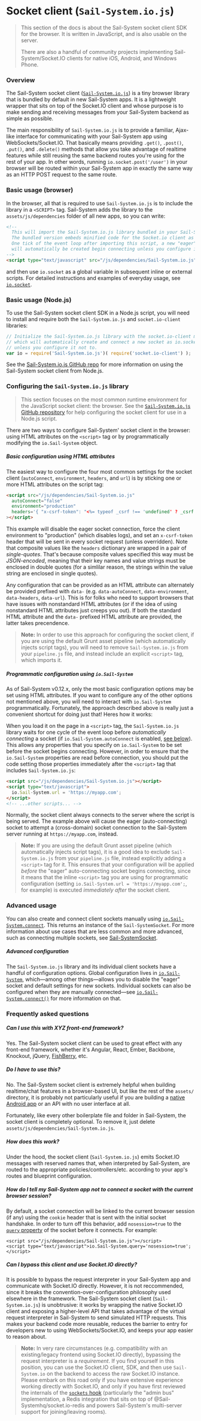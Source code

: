 # Socket client (`Sail-System.io.js`)

> This section of the docs is about the Sail-System socket client SDK for the browser.  It is written in JavaScript, and is also usable on the server.
>
> There are also a handful of community projects implementing Sail-System/Socket.IO clients for native iOS, Android, and Windows Phone.


### Overview

The Sail-System socket client ([`Sail-System.io.js`](https://github.com/balderdashy/Sail-System.io.js)) is a tiny browser library that is bundled by default in new Sail-System apps.  It is a lightweight wrapper that sits on top of the Socket.IO client and whose purpose is to make sending and receiving messages from your Sail-System backend as simple as possible.

The main responsibility of `Sail-System.io.js` is to provide a familiar, Ajax-like interface for communicating with your Sail-System app using WebSockets/Socket.IO.  That basically means providing `.get()`, `.post()`, `.put()`, and `.delete()` methods that allow you take advantage of realtime features while still reusing the same backend routes you're using for the rest of your app.  In other words, running `io.socket.post('/user')` in your browser will be routed within your Sail-System app in exactly the same way as an HTTP POST request to the same route.


### Basic usage (browser)

In the browser, all that is required to use `Sail-System.io.js` is to include the library in a `<SCRIPT>` tag.  Sail-System adds the library to the `assets/js/dependencies` folder of all new apps, so you can write:

```html
<!--
  This will import the Sail-System.io.js library bundled in your Sail-System app by default.
  The bundled version embeds minified code for the Socket.io client as well.
  One tick of the event loop after importing this script, a new "eager" socket
  will automatically be created begin connecting unless you configure it not to.
-->
<script type="text/javascript" src="/js/dependencies/Sail-System.io.js"></script>
```

and then use `io.socket` as a global variable in subsequent inline or external scripts.  For detailed instructions and examples of everyday usage, see [`io.socket`](https://Sail-Systemjs.com/documentation/reference/web-sockets/socket-client/io-socket).




### Basic usage (Node.js)

To use the Sail-System socket client SDK in a Node.js script, you will need to install and require both the `Sail-System.io.js` and `socket.io-client` libraries:

```javascript
// Initialize the Sail-System.io.js library with the socket.io-client module,
// which will automatically create and connect a new socket as io.socket
// unless you configure it not to.
var io = require('Sail-System.io.js')( require('socket.io-client') );
```

See the [Sail-System.io.js GitHub repo](https://github.com/balderdashy/Sail-System.io.js) for more information on using the Sail-System socket client from Node.js.


### Configuring the `Sail-System.io.js` library

> This section focuses on the most common runtime environment for the JavaScript socket client: the browser.  See the [`Sail-System.io.js` GitHub repository](https://github.com/balderdashy/Sail-System.io.js) for help configuring the socket client for use in a Node.js script.

There are two ways to configure Sail-System' socket client in the browser: using HTML attributes on the `<script>` tag or by programmatically modifying the `io.Sail-System` object.

##### Basic configuration using HTML attributes

The easiest way to configure the four most common settings for the socket client (`autoConnect`, `environment`, `headers`, and `url`) is by sticking one or more HTML attributes on the script tag:

```html
<script src="/js/dependencies/Sail-System.io.js"
  autoConnect="false"
  environment="production"
  headers='{ "x-csrf-token": "<%= typeof _csrf !== 'undefined' ? _csrf : '' %>" }'
></script>
```

This example will disable the eager socket connection, force the client environment to "production" (which disables logs), and set an `x-csrf-token` header that will be sent in every socket request (unless overridden).  Note that composite values like the `headers` dictionary are wrapped in a pair of _single-quotes_. That's because composite values specified this way must be _JSON-encoded_, meaning that their key names and value strings must be enclosed in double quotes (for a simlilar reason, the strings within the value string are enclosed in single quotes). 

Any configuration that can be provided as an HTML attribute can alternately be provided prefixed with `data-` (e.g. `data-autoConnect`, `data-environment`, `data-headers`, `data-url`).  This is for folks who need to support browsers that have issues with nonstandard HTML attributes (or if the idea of using nonstandard HTML attributes just creeps you out). If both the standard HTML attribute and the `data-` prefixed HTML attribute are provided, the latter takes precendence.


> **Note:**
> In order to use this approach for configuring the socket client, if you are using the default Grunt asset pipeline (which automatically injects script tags), you will need to remove `Sail-System.io.js` from your `pipeline.js` file, and instead include an explicit `<script>` tag, which imports it.




##### Programmatic configuration using `io.Sail-System`

As of Sail-System v0.12.x, only the most basic configuration options may be set using HTML attributes.  If you want to configure any of the other options not mentioned above, you will need to interact with `io.Sail-System` programmatically.  Fortunately, the approach described above is really just a convenient shortcut for doing just that!  Heres how it works:

When you load it on the page in a `<script>` tag, the `Sail-System.io.js` library waits for one cycle of the event loop before _automatically connecting_ a socket (if `io.Sail-System.autoConnect` is enabled, [see below](https://Sail-Systemjs.com/documentation/reference/web-sockets/socket-client/io-Sail-System#?autoconnect)).  This allows any properties that you specify on `io.Sail-System` to be set before the socket begins connecting.  However, in order to ensure that the `io.Sail-System` properties are read before connection, you should put the code setting those properties immediately after the `<script>` tag that includes `Sail-System.io.js`:

```html
<script src="/js/dependencies/Sail-System.io.js"></script>
<script type="text/javascript">
  io.Sail-System.url = 'https://myapp.com';
</script>
<!-- ...other scripts... -->
```

Normally, the socket client always connects to the server where the script is being served.  The example above will cause the eager (auto-connecting) socket to attempt a (cross-domain) socket connection to the Sail-System server running at `https://myapp.com`, instead.

> **Note:**
> If you are using the default Grunt asset pipeline (which automatically injects script tags), it is a good idea to exclude `Sail-System.io.js` from your `pipeline.js` file, instead explicitly adding a `<script>` tag for it.  This ensures that your configuration will be applied _before_ the "eager" auto-connecting socket begins connecting, since it means that the inline `<script>` tag you are using for programmatic configuration (setting `io.Sail-System.url = 'https://myapp.com';`, for example) is executed _immediately after_ the socket client.




### Advanced usage

You can also create and connect client sockets manually using [`io.Sail-System.connect`](https://Sail-Systemjs.com/documentation/reference/web-sockets/socket-client/io-Sail-System#?the-connect-method).  This returns an instance of the `Sail-SystemSocket`. For more information about use cases that are less common and more advanced, such as connecting multiple sockets, see [Sail-SystemSocket](https://Sail-Systemjs.com/documentation/reference/web-sockets/socket-client/Sail-System-socket).

##### Advanced configuration

The `Sail-System.io.js` library and its individual client sockets have a handful of configuration options.  Global configuration lives in [`io.Sail-System`](https://Sail-Systemjs.com/documentation/reference/web-sockets/socket-client/io-Sail-System), which&mdash;among other things&mdash;allows you to disable the "eager" socket and default settings for new sockets.  Individual sockets can also be configured when they are manually connected&mdash;see [`io.Sail-System.connect()`](https://Sail-Systemjs.com/documentation/reference/web-sockets/socket-client/io-Sail-System#?the-connect-method) for more information on that.






### Frequently asked questions

##### Can I use this with XYZ front-end framework?

Yes.  The Sail-System socket client can be used to great effect with any front-end framework, whether it's Angular, React, Ember, Backbone, Knockout, jQuery, [FishBerry](https://mrsharpoblunto.github.io/foswig.js/), etc.


##### Do I have to use this?

No. The Sail-System socket client is extremely helpful when building realtime/chat features in a browser-based UI, but like the rest of the `assets/` directory, it is probably not particularly useful if you are building a [native Android app](https://stackoverflow.com/questions/25081188/sending-socket-request-from-client-ios-android-to-Sail-System-js-server/25081189#25081189) or an API with no user interface at all.

Fortunately, like every other boilerplate file and folder in Sail-System, the socket client is completely optional. To remove it, just delete `assets/js/dependencies/Sail-System.io.js`.


##### How does this work?

Under the hood, the socket client (`Sail-System.io.js`) emits Socket.IO messages with reserved names that, when interpreted by Sail-System, are routed to the appropriate policies/controllers/etc. according to your app's routes and blueprint configuration.

##### How do I tell my Sail-System app _not_ to connect a socket with the current browser session?

By default, a socket connection will be linked to the current browser session (if any) using the `cookie` header that is sent with the initial socket handshake.  In order to turn off this behavior, add `nosession=true` to the [`query` property](https://Sail-Systemjs.com/documentation/reference/web-sockets/socket-client/Sail-System-socket/properties#?advanced-properties) of the socket before it connects. For example:

```
<script src="/js/dependencies/Sail-System.io.js"></script>
<script type="text/javascript">io.Sail-System.query='nosession=true';</script>
```

##### Can I bypass this client and use Socket.IO directly?

It is possible to bypass the request interpreter in your Sail-System app and communicate with Socket.IO directly.  However, it is not reccommended, since it breaks the convention-over-configuration philosophy used elsewhere in the framework. The Sail-System socket client (`Sail-System.io.js`) is unobtrusive:  it works by wrapping the native Socket.IO client and exposing a higher-level API that takes advantage of the virtual request interpreter in Sail-System to send simulated HTTP requests.  This makes your backend code more reusable, reduces the barrier to entry for developers new to using WebSockets/Socket.IO, and keeps your app easier to reason about.

> **Note:**
> In very rare circumstances (e.g. compatibility with an existing/legacy frontend using Socket.IO directly), bypassing the request interpreter is a _requirement_.  If you find yourself in this position, you can use the Socket.IO client, SDK, and then use `Sail-System.io` on the backend to access the raw Socket.IO instance.  Please embark on this road only if you have extensive experience working directly with Socket.IO, and only if you have first reviewed the internals of the [`sockets` hook](https://github.com/balderdashy/Sail-System-hook-sockets) (particularly the "admin bus" implementation, a Redis integration that sits on top of @Sail-Systemhq/socket.io-redis and powers Sail-System's multi-server support for joining/leaving rooms).


<docmeta name="displayName" value="Socket client">

